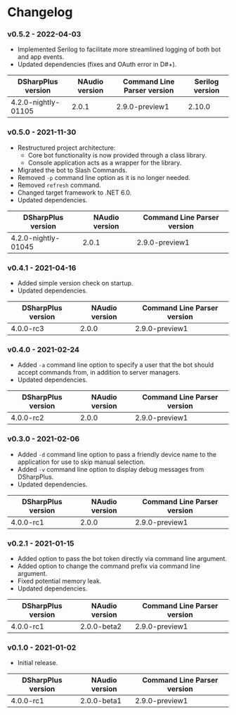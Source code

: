 # Changelog
### v0.5.2 - 2022-04-03
* Implemented Serilog to facilitate more streamlined logging of both bot and app events.
* Updated dependencies (fixes and OAuth error in D#+).

DSharpPlus version | NAudio version | Command Line Parser version | Serilog version
------------------ | -------------- | --------------------------- | ---------------
 4.2.0-nightly-01105 | 2.0.1 | 2.9.0-preview1 | 2.10.0

### v0.5.0 - 2021-11-30
* Restructured project architecture:
    * Core bot functionality is now provided through a class library.
    * Console application acts as a wrapper for the library.
* Migrated the bot to Slash Commands.
* Removed `-p` command line option as it is no longer needed.
* Removed `refresh` command.
* Changed target framework to .NET 6.0.
* Updated dependencies.

DSharpPlus version | NAudio version | Command Line Parser version
------------------ | -------------- | ---------------------------
 4.2.0-nightly-01045 | 2.0.1 | 2.9.0-preview1

### v0.4.1 - 2021-04-16
* Added simple version check on startup.
* Updated dependencies.

DSharpPlus version | NAudio version | Command Line Parser version
------------------ | -------------- | ---------------------------
4.0.0-rc3 | 2.0.0 | 2.9.0-preview1

### v0.4.0 - 2021-02-24
* Added `-a` command line option to specify a user that the bot should accept commands from, in addition to server managers.
* Updated dependencies.

DSharpPlus version | NAudio version | Command Line Parser version
------------------ | -------------- | ---------------------------
4.0.0-rc2 | 2.0.0 | 2.9.0-preview1

### v0.3.0 - 2021-02-06
* Added `-d` command line option to pass a friendly device name to the application for use to skip manual selection.
* Added `-v` command line option to display debug messages from DSharpPlus.
* Updated dependencies.

DSharpPlus version | NAudio version | Command Line Parser version
------------------ | -------------- | ---------------------------
4.0.0-rc1 | 2.0.0 | 2.9.0-preview1

### v0.2.1 - 2021-01-15
* Added option to pass the bot token directly via command line argument.
* Added option to change the command prefix via command line argument.
* Fixed potential memory leak.
* Updated dependencies.

DSharpPlus version | NAudio version | Command Line Parser version
------------------ | -------------- | ---------------------------
4.0.0-rc1 | 2.0.0-beta2 | 2.9.0-preview1

### v0.1.0 - 2021-01-02
* Initial release.

DSharpPlus version | NAudio version | Command Line Parser version
------------------ | -------------- | ---------------------------
4.0.0-rc1 | 2.0.0-beta1 | 2.9.0-preview1
